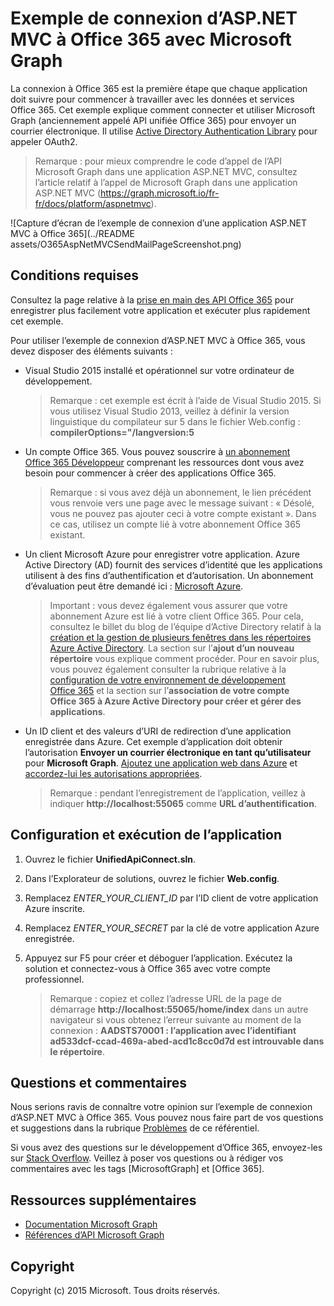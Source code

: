 # Exemple de connexion d’ASP.NET MVC à Office 365 avec Microsoft Graph

La connexion à Office 365 est la première étape que chaque application doit suivre pour commencer à travailler avec les données et services Office 365. Cet exemple explique comment connecter et utiliser Microsoft Graph (anciennement appelé API unifiée Office 365) pour envoyer un courrier électronique. Il utilise [Active Directory Authentication Library](https://msdn.microsoft.com/fr-fr/library/azure/jj573266.aspx) pour appeler OAuth2.

> Remarque : pour mieux comprendre le code d’appel de l’API Microsoft Graph dans une application ASP.NET MVC, consultez l’article relatif à l’appel de Microsoft Graph dans une application ASP.NET MVC (https://graph.microsoft.io/fr-fr/docs/platform/aspnetmvc).

![Capture d’écran de l’exemple de connexion d’une application ASP.NET MVC à Office 365](../README assets/O365AspNetMVCSendMailPageScreenshot.png)

## Conditions requises

Consultez la page relative à la [prise en main des API Office 365](http://dev.office.com/getting-started/office365apis?platform=option-dotnet#setup) pour enregistrer plus facilement votre application et exécuter plus rapidement cet exemple.

Pour utiliser l’exemple de connexion d’ASP.NET MVC à Office 365, vous devez disposer des éléments suivants :
* Visual Studio 2015 installé et opérationnel sur votre ordinateur de développement. 

     > Remarque : cet exemple est écrit à l’aide de Visual Studio 2015. Si vous utilisez Visual Studio 2013, veillez à définir la version linguistique du compilateur sur 5 dans le fichier Web.config : **compilerOptions="/langversion:5**
* Un compte Office 365. Vous pouvez souscrire à [un abonnement Office 365 Développeur](https://aka.ms/devprogramsignup) comprenant les ressources dont vous avez besoin pour commencer à créer des applications Office 365.

     > Remarque : si vous avez déjà un abonnement, le lien précédent vous renvoie vers une page avec le message suivant : « Désolé, vous ne pouvez pas ajouter ceci à votre compte existant ». Dans ce cas, utilisez un compte lié à votre abonnement Office 365 existant.
* Un client Microsoft Azure pour enregistrer votre application. Azure Active Directory (AD) fournit des services d’identité que les applications utilisent à des fins d’authentification et d’autorisation. Un abonnement d’évaluation peut être demandé ici : [Microsoft Azure](https://account.windowsazure.com/SignUp).

     > Important : vous devez également vous assurer que votre abonnement Azure est lié à votre client Office 365. Pour cela, consultez le billet du blog de l’équipe d’Active Directory relatif à la [création et la gestion de plusieurs fenêtres dans les répertoires Azure Active Directory](http://blogs.technet.com/b/ad/archive/2013/11/08/creating-and-managing-multiple-windows-azure-active-directories.aspx). La section sur l’**ajout d’un nouveau répertoire** vous explique comment procéder. Pour en savoir plus, vous pouvez également consulter la rubrique relative à la [configuration de votre environnement de développement Office 365](https://msdn.microsoft.com/office/office365/howto/setup-development-environment#bk_CreateAzureSubscription) et la section sur l’**association de votre compte Office 365 à Azure Active Directory pour créer et gérer des applications**.
* Un ID client et des valeurs d’URI de redirection d’une application enregistrée dans Azure. Cet exemple d’application doit obtenir l’autorisation **Envoyer un courrier électronique en tant qu’utilisateur** pour **Microsoft Graph**. [Ajoutez une application web dans Azure](https://msdn.microsoft.com/office/office365/HowTo/add-common-consent-manually#bk_RegisterWebApp) et [accordez-lui les autorisations appropriées](https://github.com/OfficeDev/O365-AspNetMVC-Microsoft-Graph-Connect/wiki/Grant-permissions-to-the-Connect-application-in-Azure).

     > Remarque : pendant l’enregistrement de l’application, veillez à indiquer **http://localhost:55065** comme **URL d’authentification**.  

## Configuration et exécution de l’application
1. Ouvrez le fichier **UnifiedApiConnect.sln**. 
2. Dans l’Explorateur de solutions, ouvrez le fichier **Web.config**. 
3. Remplacez *ENTER_YOUR_CLIENT_ID* par l’ID client de votre application Azure inscrite.
4. Remplacez *ENTER_YOUR_SECRET* par la clé de votre application Azure enregistrée.
3. Appuyez sur F5 pour créer et déboguer l’application. Exécutez la solution et connectez-vous à Office 365 avec votre compte professionnel.

     > Remarque : copiez et collez l’adresse URL de la page de démarrage **http://localhost:55065/home/index** dans un autre navigateur si vous obtenez l’erreur suivante au moment de la connexion : **AADSTS70001 : l’application avec l’identifiant ad533dcf-ccad-469a-abed-acd1c8cc0d7d est introuvable dans le répertoire**.

## Questions et commentaires

Nous serions ravis de connaître votre opinion sur l’exemple de connexion d’ASP.NET MVC à Office 365. Vous pouvez nous faire part de vos questions et suggestions dans la rubrique [Problèmes](https://github.com/OfficeDev/O365-AspNetMVC-Microsoft-Graph-Connect/issues) de ce référentiel.

Si vous avez des questions sur le développement d’Office 365, envoyez-les sur [Stack Overflow](http://stackoverflow.com/questions/tagged/Office365+API). Veillez à poser vos questions ou à rédiger vos commentaires avec les tags [MicrosoftGraph] et [Office 365].
  
## Ressources supplémentaires

* [Documentation Microsoft Graph](http://graph.microsoft.io)
* [Références d’API Microsoft Graph](http://graph.microsoft.io/docs/api-reference/v1.0)


## Copyright
Copyright (c) 2015 Microsoft. Tous droits réservés.


